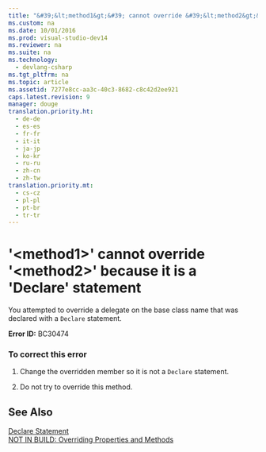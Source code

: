 ```yaml
---
title: "&#39;&lt;method1&gt;&#39; cannot override &#39;&lt;method2&gt;&#39; because it is a &#39;Declare&#39; statement"
ms.custom: na
ms.date: 10/01/2016
ms.prod: visual-studio-dev14
ms.reviewer: na
ms.suite: na
ms.technology: 
  - devlang-csharp
ms.tgt_pltfrm: na
ms.topic: article
ms.assetid: 7277e8cc-aa3c-40c3-8682-c8c42d2ee921
caps.latest.revision: 9
manager: douge
translation.priority.ht: 
  - de-de
  - es-es
  - fr-fr
  - it-it
  - ja-jp
  - ko-kr
  - ru-ru
  - zh-cn
  - zh-tw
translation.priority.mt: 
  - cs-cz
  - pl-pl
  - pt-br
  - tr-tr
---
```

# &#39;&lt;method1&gt;&#39; cannot override &#39;&lt;method2&gt;&#39; because it is a &#39;Declare&#39; statement
You attempted to override a delegate on the base class name that was declared with a `Declare` statement.  
  
 **Error ID:** BC30474  
  
### To correct this error  
  
1.  Change the overridden member so it is not a `Declare` statement.  
  
2.  Do not try to override this method.  
  
## See Also  
 [Declare Statement](../Topic/Declare%20Statement.md)   
 [NOT IN BUILD: Overriding Properties and Methods](assetId:///2167e8f5-1225-4b13-9ebd-02591ba90213)